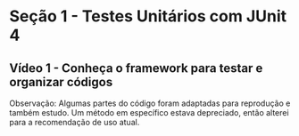 # Seção 1 - Testes Unitários com JUnit 4

## Vídeo 1 - Conheça o framework para testar e organizar códigos

Observação: Algumas partes do código foram adaptadas para reprodução e também estudo. Um método em específico estava depreciado, então alterei para a recomendação de uso atual.
